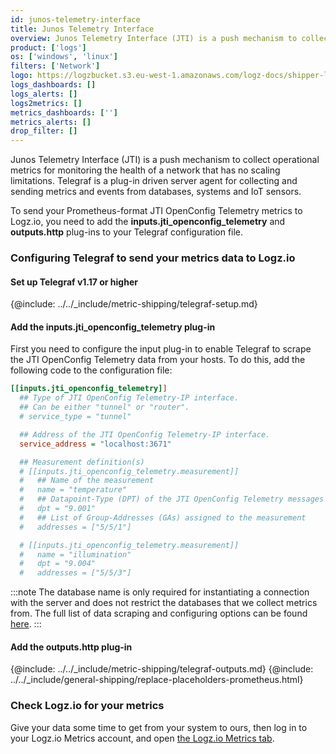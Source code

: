 ```yaml
---
id: junos-telemetry-interface
title: Junos Telemetry Interface
overview: Junos Telemetry Interface (JTI) is a push mechanism to collect operational metrics for monitoring the health of a network that has no scaling limitations. Telegraf is a plug-in driven server agent for collecting and sending metrics and events from databases, systems and IoT sensors.
product: ['logs']
os: ['windows', 'linux']
filters: ['Network']
logo: https://logzbucket.s3.eu-west-1.amazonaws.com/logz-docs/shipper-logos/juniper.png
logs_dashboards: []
logs_alerts: []
logs2metrics: []
metrics_dashboards: ['']
metrics_alerts: []
drop_filter: []
---
```




Junos Telemetry Interface (JTI) is a push mechanism to collect operational metrics for monitoring the health of a network that has no scaling limitations. Telegraf is a plug-in driven server agent for collecting and sending metrics and events from databases, systems and IoT sensors.

To send your Prometheus-format JTI OpenConfig Telemetry metrics to Logz.io, you need to add the **inputs.jti_openconfig_telemetry** and **outputs.http** plug-ins to your Telegraf configuration file.

### Configuring Telegraf to send your metrics data to Logz.io

 

#### Set up Telegraf v1.17 or higher

{@include: ../../_include/metric-shipping/telegraf-setup.md}
 
#### Add the inputs.jti_openconfig_telemetry plug-in

First you need to configure the input plug-in to enable Telegraf to scrape the JTI OpenConfig Telemetry data from your hosts. To do this, add the following code to the configuration file:


``` ini
[[inputs.jti_openconfig_telemetry]]
  ## Type of JTI OpenConfig Telemetry-IP interface.
  ## Can be either "tunnel" or "router".
  # service_type = "tunnel"

  ## Address of the JTI OpenConfig Telemetry-IP interface.
  service_address = "localhost:3671"

  ## Measurement definition(s)
  # [[inputs.jti_openconfig_telemetry.measurement]]
  #   ## Name of the measurement
  #   name = "temperature"
  #   ## Datapoint-Type (DPT) of the JTI OpenConfig Telemetry messages
  #   dpt = "9.001"
  #   ## List of Group-Addresses (GAs) assigned to the measurement
  #   addresses = ["5/5/1"]

  # [[inputs.jti_openconfig_telemetry.measurement]]
  #   name = "illumination"
  #   dpt = "9.004"
  #   addresses = ["5/5/3"]
```

:::note
The database name is only required for instantiating a connection with the server and does not restrict the databases that we collect metrics from. The full list of data scraping and configuring options can be found [here](https://github.com/influxdata/telegraf/blob/release-1.18/plugins/inputs/jti_openconfig_telemetry/README.md).
:::
 

#### Add the outputs.http plug-in

{@include: ../../_include/metric-shipping/telegraf-outputs.md}
{@include: ../../_include/general-shipping/replace-placeholders-prometheus.html}

### Check Logz.io for your metrics

Give your data some time to get from your system to ours, then log in to your Logz.io Metrics account, and open [the Logz.io Metrics tab](https://app.logz.io/#/dashboard/metrics/).


 
